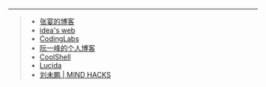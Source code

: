 -----
> * [张宴的博客][1]
> * [idea's web][2]
> * [CodingLabs][3]
> * [阮一峰的个人博客][4]
> * [CoolShell][5]
> * [Lucida][6]
> * [刘未鹏 | MIND HACKS][7]

  [1]: http://zyan.cc/
  [2]: http://www.ideawu.net/
  [3]: http://blog.codinglabs.org/
  [4]: http://www.ruanyifeng.com/blog/
  [5]: http://coolshell.cn/
  [6]: http://zh.lucida.me/
  [7]: http://mindhacks.cn/

